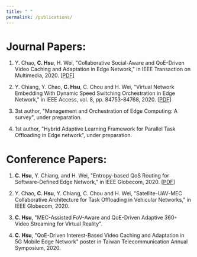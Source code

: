 ```yaml
---
title: " "
permalink: /publications/
---
```


Journal Papers:
======
1. Y. Chao, **C. Hsu**, H. Wei, "Collaborative Social-Aware and QoE-Driven Video Caching and Adaptation in Edge Network," in IEEE Transaction on Multimedia, 2020. [[PDF](http://SendurLanter.github.io/files/CSQCA.pdf)]

2. Y. Chiang, Y. Chao, **C. Hsu**, C. Chou and H. Wei, "Virtual Network Embedding With Dynamic Speed Switching Orchestration in Edge Network," in IEEE Access, vol. 8, pp. 84753-84768, 2020. [[PDF](http://SendurLanter.github.io/files/Access.pdf)]

3. 3st author, "Management and Orchestration of Edge Computing: A survey", under preparation.

4. 1st author, "Hybrid Adaptive Learning Framework for Parallel Task Offloading in Edge network", under preparation.

Conference Papers:
======
1. **C. Hsu**, Y. Chiang, and H. Wei, "Entropy-based QoS Routing for Software-Defined Edge Network," in IEEE Globecom, 2020. [[PDF](http://SendurLanter.github.io/files/EQLBR.pdf)]

2. Y. Chao, **C. Hsu**, Y. Chiang, C. Chou and H. Wei, "Satellite-UAV-MEC Collaborative Architecture for Task Offloading in Vehicular Networks," in IEEE Globecom, 2020.

3. **C. Hsu**, "MEC-Assisted FoV-Aware and QoE-Driven Adaptive 360◦ Video Streaming for Virtual Reality".

4. **C. Hsu**, "QoE-Driven Interest-Based Video Caching and Adaptation in 5G Mobile Edge Network" poster in Taiwan Telecommunication Annual Symposium, 2020.